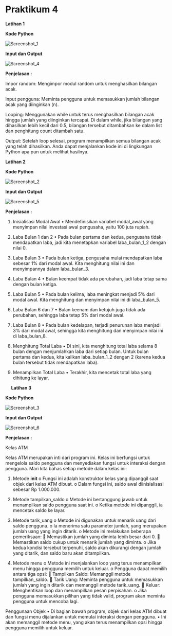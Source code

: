 # Praktikum 4

**Latihan 1**

**Kode Python**

 ![Screenshot_1](https://github.com/user-attachments/assets/e1450d2e-b11e-4b8e-93bf-c478359b34bf)

**Input dan Output**

 ![Screenshot_4](https://github.com/user-attachments/assets/063c393f-6ef5-4c9b-8412-c63cc276abb3)

**Penjelasan :**

Impor random: Mengimpor modul random untuk menghasilkan bilangan acak.

Input pengguna: Meminta pengguna untuk memasukkan jumlah bilangan acak yang diinginkan (n).

Looping: Menggunakan while untuk terus menghasilkan bilangan acak hingga jumlah yang diinginkan tercapai. Di dalam while, jika bilangan yang dihasilkan lebih kecil dari 0.5, bilangan tersebut ditambahkan ke dalam list dan penghitung count ditambah satu.

Output: Setelah loop selesai, program menampilkan semua bilangan acak yang telah dihasilkan.
Anda dapat menjalankan kode ini di lingkungan Python apa pun untuk melihat hasilnya.


**Latihan 2**

**Kode Python**

 ![Screenshot_2](https://github.com/user-attachments/assets/496dac0c-1422-48f2-9464-8df884a78023)

**Input dan Output**

 ![Screenshot_5](https://github.com/user-attachments/assets/7a62aeb1-b951-496b-8f9f-b3156ba188f1)

**Penjelasan :**

1. Inisialisasi Modal Awal
•	Mendefinisikan variabel modal_awal yang menyimpan nilai investasi awal pengusaha, yaitu 100 juta rupiah.

2. Laba Bulan 1 dan 2
•	Pada bulan pertama dan kedua, pengusaha tidak mendapatkan laba, jadi kita menetapkan variabel laba_bulan_1_2 dengan nilai 0.

3. Laba Bulan 3
•	Pada bulan ketiga, pengusaha mulai mendapatkan laba sebesar 1% dari modal awal. Kita menghitung nilai ini dan menyimpannya dalam laba_bulan_3.

4. Laba Bulan 4
•	Bulan keempat tidak ada perubahan, jadi laba tetap sama dengan bulan ketiga.

5. Laba Bulan 5
•	Pada bulan kelima, laba meningkat menjadi 5% dari modal awal. Kita menghitung dan menyimpan nilai ini di laba_bulan_5.

6. Laba Bulan 6 dan 7
•	Bulan keenam dan ketujuh juga tidak ada perubahan, sehingga laba tetap 5% dari modal awal.

7. Laba Bulan 8
•	Pada bulan kedelapan, terjadi penurunan laba menjadi 3% dari modal awal, sehingga kita menghitung dan menyimpan nilai ini di laba_bulan_8.

8. Menghitung Total Laba
•	Di sini, kita menghitung total laba selama 8 bulan dengan menjumlahkan laba dari setiap bulan. Untuk bulan pertama dan kedua, kita kalikan laba_bulan_1_2 dengan 2 (karena kedua bulan tersebut tidak mendapatkan laba).

9. Menampilkan Total Laba
•	Terakhir, kita mencetak total laba yang dihitung ke layar.

 
**Latihan 3**

**Kode Python**

 ![Screenshot_3](https://github.com/user-attachments/assets/c4a53fde-604f-4925-bc71-22f052ace05c)

**Input dan Output**

 ![Screenshot_6](https://github.com/user-attachments/assets/225e900a-d3d9-4730-a772-ee89b423912e)

**Penjelasan :**

Kelas ATM

Kelas ATM merupakan inti dari program ini. Kelas ini berfungsi untuk mengelola saldo pengguna dan menyediakan fungsi untuk interaksi dengan pengguna. Mari kita bahas setiap metode dalam kelas ini:

1.	Metode __init__
o	Fungsi ini adalah konstruktor kelas yang dipanggil saat objek dari kelas ATM dibuat.
o	Dalam fungsi ini, saldo awal diinisialisasi sebesar Rp 1.000.000.

2.	Metode tampilkan_saldo
o	Metode ini bertanggung jawab untuk menampilkan saldo pengguna saat ini.
o	Ketika metode ini dipanggil, ia mencetak saldo ke layar.

3.	Metode tarik_uang
o	Metode ini digunakan untuk menarik uang dari saldo pengguna.
o	Ia menerima satu parameter jumlah, yang merupakan jumlah uang yang ingin ditarik.
o	Metode ini melakukan beberapa pemeriksaan:
	Memastikan jumlah yang diminta lebih besar dari 0.
	Memastikan saldo cukup untuk menarik jumlah yang diminta.
o	Jika kedua kondisi tersebut terpenuhi, saldo akan dikurangi dengan jumlah yang ditarik, dan saldo baru akan ditampilkan.

4.	Metode menu
o	Metode ini menjalankan loop yang terus menampilkan menu hingga pengguna memilih untuk keluar.
o	Pengguna dapat memilih antara tiga opsi:
	Tampilkan Saldo: Memanggil metode tampilkan_saldo.
	Tarik Uang: Meminta pengguna untuk memasukkan jumlah yang ingin ditarik dan memanggil metode tarik_uang.
	Keluar: Menghentikan loop dan menampilkan pesan perpisahan.
o	Jika pengguna memasukkan pilihan yang tidak valid, program akan meminta pengguna untuk mencoba lagi.

Penggunaan Objek
•	Di bagian bawah program, objek dari kelas ATM dibuat dan fungsi menu dijalankan untuk memulai interaksi dengan pengguna.
•	Ini akan memanggil metode menu, yang akan terus menampilkan opsi hingga pengguna memilih untuk keluar.


